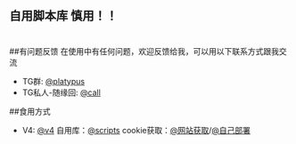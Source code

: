 ## 自用脚本库  慎用！！  
#

##有问题反馈
在使用中有任何问题，欢迎反馈给我，可以用以下联系方式跟我交流

* TG群: [@platypus](https://t.me/jiulan_platypus)
* TG私人-随缘回: [@call](https://t.me/jiulan0111) 

##食用方式
* V4: [@v4](https://github.com/jiulan/jd_v4)
  自用库：[@scripts](https://github.com/jiulan/lxk_scripts.git)
  cookie获取：[@网站获取](http://jd.lianggenming.link)/[@自己部署](https://github.com/jiulan/jd_cookie.git)

